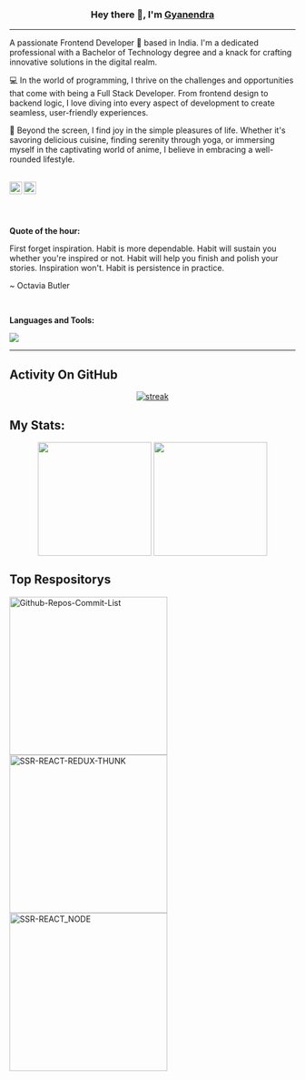 <h3 align="center">Hey there 👋, I'm <a href="https://github.com/officialgyanendra">Gyanendra</a></h3>

<hr/>

<p align="left">A passionate Frontend Developer 🚀 based in India. I'm a dedicated professional with a Bachelor of Technology degree and a knack for crafting innovative solutions in the digital realm.</p>

<p align="left">💻 In the world of programming, I thrive on the challenges and opportunities that come with being a Full Stack Developer. From frontend design to backend logic, I love diving into every aspect of development to create seamless, user-friendly experiences.</p>

<p align="left">🌟 Beyond the screen, I find joy in the simple pleasures of life. Whether it's savoring delicious cuisine, finding serenity through yoga, or immersing myself in the captivating world of anime, I believe in embracing a well-rounded lifestyle.</p>

<br/>
<a href="https://www.linkedin.com/in/gyanendrakumar92/">
  <img align="left" alt="LinkdeIN" width="22px" src="https://upload.wikimedia.org/wikipedia/commons/thumb/c/ca/LinkedIn_logo_initials.png/600px-LinkedIn_logo_initials.png" />
</a>
<a href="https://leetcode.com/u/user4102Vr/">
  <img align="left" alt="leetcode" width="22px" src="https://assets.leetcode.com/static_assets/public/images/LeetCode_logo_rvs.png" />
</a>
<br/>
<br/>

<pre>

</pre>

**Quote of the hour:**

First forget inspiration. Habit is more dependable. Habit will sustain you whether you're inspired or not. Habit will help you finish and polish your stories. Inspiration won't. Habit is persistence in practice.

~ Octavia Butler
<pre>

</pre>
**Languages and Tools:**  

<p align="left">
  <img src="https://skillicons.dev/icons?i=js,typescript,react,redux,express,nodejs,vscode,github,css,html,tailwind,bootstrap,jest,npm,yarn,ubuntu,linux,vite,webpack,babel,git,figma,jenkins" />
</p>

<hr/>

## Activity On GitHub

<p align="center">
  <a href="https://github.com/Thinkright20">      
<img title="stats" alt="streak" src="https://github-readme-streak-stats.herokuapp.com/?user=Amir1411&theme=dark&hide_border=true&stroke=f53b3b"/>
</a> 
</p>

## My Stats:
<p align="center">
<img align="center" height="200px" src="https://github-readme-stats.vercel.app/api?username=officialgyanendra&hide_border=true&show_icons=true&count_private=true&theme=gruvbox&bg_color=151515">
<img align="center" height="200px" src="https://github-readme-stats.vercel.app/api/top-langs/?username=officialgyanendra&hide_border=true&show_icons=true&theme=gruvbox&bg_color=151515" />
</p>

## Top Respositorys
  <p align="left">
     <a href="https://github.com/officialgyanendra/Github-Repos-Commit-List"><img width="278" src="https://denvercoder1-github-readme-stats.vercel.app/api/pin/?username=amir1411&repo=Github-Repo-theme=react&bg_color=1F222E&title_color=F8D866&hide_border=true&icon_color=F8D866&show_icons=false" alt="Github-Repos-Commit-List"></a>
    <a href="https://github.com/officialgyanendra/SSR-REACT-REDUX-THUNK"><img width="278" src="https://denvercoder1-github-readme-stats.vercel.app/api/pin/?username=officialgyanendra/SSR-REACT-REDUX-THUNK&theme=react&bg_color=1F222E&title_color=F8D866&hide_border=true&icon_color=F8D866&show_icons=false" alt="SSR-REACT-REDUX-THUNK"></a>
   <a href="https://github.com/officialgyanendra/SSR-REACT_NODE"><img width="278" src="https://denvercoder1-github-readme-stats.vercel.app/api/pin/?username=officialgyanendra/SSR-REACT_NODE&theme=react&bg_color=1F222E&title_color=F8D866&hide_border=true&icon_color=F8D866&show_icons=false" alt="SSR-REACT_NODE"></a>
  </p>
 
<br/>
